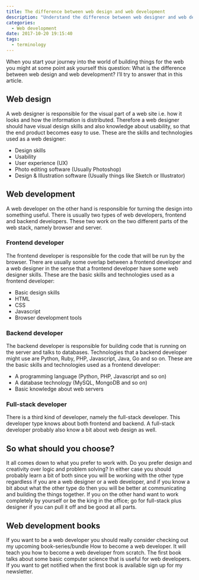 ```yaml
---
title: The difference between web design and web development
description: "Understand the difference between web designer and web developer."
categories:
  - Web development
date: 2017-10-20 19:15:40
tags:
  - terminology
---
```

When you start your journey into the world of building things for the web you might at some point ask yourself this question: What is the difference between web design and web development? I’ll try to answer that in this article.
<!-- more -->
## Web design
A web designer is responsible for the visual part of a web site i.e. how it looks and how the information is distributed. Therefore a web designer should have visual design skills and also knowledge about usability, so that the end product becomes easy to use. 
These are the skills and technologies used as a web designer: 
- Design skills
- Usability
- User experience (UX)
- Photo editing software (Usually Photoshop)
- Design & Illustration software (Usually things like Sketch or Illustrator)

## Web development
A web developer on the other hand is responsible for turning the design into something useful. There is usually two types of web developers, frontend and backend developers. These two work on the two different parts of the web stack, namely browser and server.

### Frontend developer
The frontend developer is responsible for the code that will be run by the browser. There are usually some overlap between a frontend developer and a web designer in the sense that a frontend developer have some web designer skills. 
These are the basic skills and technologies used as a frontend developer:
- Basic design skills
- HTML
- CSS
- Javascript
- Browser development tools 

### Backend developer
The backend developer is responsible for building code that is running on the server and talks to databases. Technologies that a backend developer might use are Python, Ruby, PHP, Javascript, Java, Go and so on.
These are the basic skills and technologies used as a frontend developer:
- A programming language (Python, PHP, Javascript and so on)
- A database technology (MySQL, MongoDB and so on)
- Basic knowledge about web servers

### Full-stack developer
There is a third kind of developer, namely the full-stack developer. This developer type knows about both frontend and backend. A full-stack developer probably also know a bit about web design as well.

## So what should you choose?
It all comes down to what you prefer to work with. Do you prefer design and creativity over logic and problem solving? In either case you should probably learn a bit of both since you will be working with the other type regardless if you are a web designer or a web developer, and if you know a bit about what the other type do then you will be better at communicating and building the things together. If you on the other hand want to work completely by yourself or be the king in the office; go for full-stack plus designer if you can pull it off and be good at all parts.

## Web development books
If you want to be a web developer you should really consider checking out my upcoming book-series/bundle How to become a web developer. It will teach you how to become a web developer from scratch. The first book talks about some basic computer science that is useful for web developers. If you want to get notified when the first book is available sign up for my newsletter.